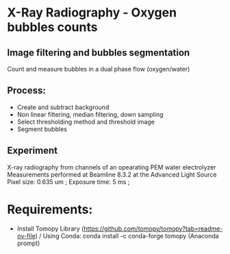 # X-Ray Radiography - Oxygen bubbles counts
## Image filtering and bubbles segmentation 

Count and measure bubbles in a dual phase flow (oxygen/water)
## Process:
- Create and subtract background
- Non linear filtering, median filtering, down sampling
- Select thresholding method and threshold image
- Segment bubbles

## Experiment
X-ray radiography from channels of an opearating PEM water electrolyzer 
Measurements performed at Beamline 8.3.2 at the Advanced Light Source
Pixel size: 0.635 um ; Exposure time: 5 ms ; 



# Requirements: 
  - Install Tomopy Library (https://github.com/tomopy/tomopy?tab=readme-ov-file) / Using Conda: conda install -c conda-forge tomopy (Anaconda prompt)
  
